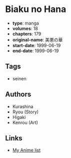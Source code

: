 # Biaku no Hana

-   **type**: manga
-   **volumes**: 18
-   **chapters**: 179
-   **original-name**: 美悪の華
-   **start-date**: 1999-06-19
-   **end-date**: 1999-06-19

## Tags

-   seinen

## Authors

-   Kurashina
-   Ryou (Story)
-   Higaki
-   Kenrou (Art)

## Links

-   [My Anime list](https://myanimelist.net/manga/107928/Biaku_no_Hana)
